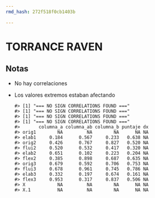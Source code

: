 ```yaml
---
rmd_hash: 272f518f0cb1403b

---
```


TORRANCE RAVEN
==============

Notas
-----

-   No hay correlaciones
-   Los valores extremos estaban afectando
    <div class="highlight">

    <pre class='chroma'><code class='language-r' data-lang='r'><span><span class='c'>#&gt; [1] "=== NO SIGN CORRELATIONS FOUND ==="</span></span>
    <span><span class='c'>#&gt; [1] "=== NO SIGN CORRELATIONS FOUND ==="</span></span>
    <span><span class='c'>#&gt; [1] "=== NO SIGN CORRELATIONS FOUND ==="</span></span>
    <span><span class='c'>#&gt; [1] "=== NO SIGN CORRELATIONS FOUND ==="</span></span>
    <span><span class='c'>#&gt;       columna_a columna_ab columna_b puntaje dx</span></span>
    <span><span class='c'>#&gt; orig1        NA         NA        NA      NA NA</span></span>
    <span><span class='c'>#&gt; elab1     0.184      0.567     0.233   0.638 NA</span></span>
    <span><span class='c'>#&gt; orig2     0.426      0.767     0.827   0.520 NA</span></span>
    <span><span class='c'>#&gt; flui2     0.520      0.532     0.417   0.320 NA</span></span>
    <span><span class='c'>#&gt; elab2     0.651      0.102     0.223   0.204 NA</span></span>
    <span><span class='c'>#&gt; flex2     0.385      0.898     0.687   0.635 NA</span></span>
    <span><span class='c'>#&gt; orig3     0.679      0.592     0.706   0.753 NA</span></span>
    <span><span class='c'>#&gt; flui3     0.678      0.961     0.745   0.786 NA</span></span>
    <span><span class='c'>#&gt; elab3     0.332      0.197     0.674   0.161 NA</span></span>
    <span><span class='c'>#&gt; flex3     0.953      0.317     0.837   0.506 NA</span></span>
    <span><span class='c'>#&gt; X            NA         NA        NA      NA NA</span></span>
    <span><span class='c'>#&gt; X.1          NA         NA        NA      NA NA</span></span></code></pre>

    </div>

